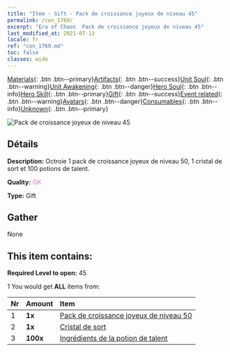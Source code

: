 ```yaml
---
title: "Item - Gift - Pack de croissance joyeux de niveau 45"
permalink: /con_1769/
excerpt: "Era of Chaos  Pack de croissance joyeux de niveau 45"
last_modified_at: 2021-07-13
locale: fr
ref: "con_1769.md"
toc: false
classes: wide
---
```

 [Materials](/ItemsFR/){: .btn .btn--primary}[Artifacts](/ItemsFR/Artifacts/){: .btn .btn--success}[Unit Soul](/ItemsFR/UnitSoul/){: .btn .btn--warning}[Unit Awakening](/ItemsFR/UnitAwakening/){: .btn .btn--danger}[Hero Soul](/ItemsFR/HeroSoul/){: .btn .btn--info}[Hero Skill](/ItemsFR/HeroSkill/){: .btn .btn--primary}[Gift](/ItemsFR/Gift/){: .btn .btn--success}[Event related](/ItemsFR/Events/){: .btn .btn--warning}[Avatars](/ItemsFR/Avatars/){: .btn .btn--danger}[Consumables](/ItemsFR/Consumables/){: .btn .btn--info}[Unknown](/ItemsFR/Unknown/){: .btn .btn--primary}

 ![Pack de croissance joyeux de niveau 45](/images/t/i_907219.png)

## Détails
 **Description:** Octroie 1 pack de croissance joyeux de niveau 50, 1 cristal de sort et 100 potions de talent.

 **Quality:** <span style="color: #DA70D6">OK</span>

 **Type:** Gift

## Gather

  None

## This item contains:

 **Required Level to open:** 45

 1 You would get **ALL** items  from:

  | Nr | Amount |     Item    |
  |:---|:-------|:------------|
  | 1 |  **1x** | [Pack de croissance joyeux de niveau 50](/ItemsFR/con_1770/) |  | 
  | 2 |  **1x** | [Cristal de sort](/ItemsFR/art_189/) |  | 
  | 3 |  **100x** | [Ingrédients de la potion de talent](/ItemsFR/con_1120/) |  | 
